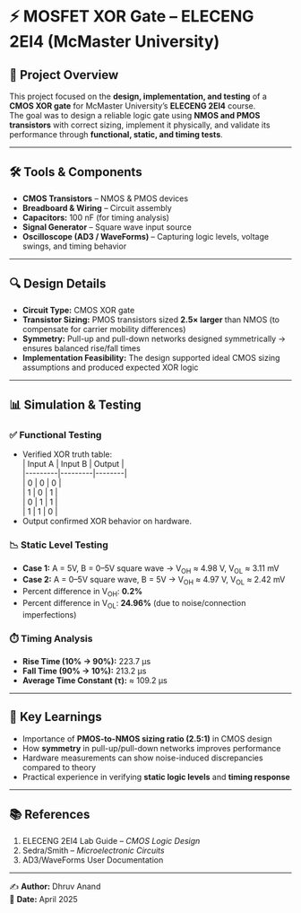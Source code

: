# ⚡ MOSFET XOR Gate – ELECENG 2EI4 (McMaster University)

## 📖 Project Overview  
This project focused on the **design, implementation, and testing** of a **CMOS XOR gate** for McMaster University’s **ELECENG 2EI4** course.  
The goal was to design a reliable logic gate using **NMOS and PMOS transistors** with correct sizing, implement it physically, and validate its performance through **functional, static, and timing tests**.  

---

## 🛠️ Tools & Components  
- **CMOS Transistors** – NMOS & PMOS devices  
- **Breadboard & Wiring** – Circuit assembly  
- **Capacitors:** 100 nF (for timing analysis)  
- **Signal Generator** – Square wave input source  
- **Oscilloscope (AD3 / WaveForms)** – Capturing logic levels, voltage swings, and timing behavior  

---

## 🔍 Design Details  
- **Circuit Type:** CMOS XOR gate  
- **Transistor Sizing:** PMOS transistors sized **2.5× larger** than NMOS (to compensate for carrier mobility differences)  
- **Symmetry:** Pull-up and pull-down networks designed symmetrically → ensures balanced rise/fall times  
- **Implementation Feasibility:** The design supported ideal CMOS sizing assumptions and produced expected XOR logic  

---

## 📊 Simulation & Testing  
### ✅ Functional Testing  
- Verified XOR truth table:  
  | Input A | Input B | Output |  
  |---------|---------|--------|  
  | 0       | 0       | 0      |  
  | 1       | 0       | 1      |  
  | 0       | 1       | 1      |  
  | 1       | 1       | 0      |  
- Output confirmed XOR behavior on hardware.  

### 📉 Static Level Testing  
- **Case 1:** A = 5V, B = 0–5V square wave → V<sub>OH</sub> ≈ 4.98 V, V<sub>OL</sub> ≈ 3.11 mV  
- **Case 2:** A = 0–5V square wave, B = 5V → V<sub>OH</sub> ≈ 4.97 V, V<sub>OL</sub> ≈ 2.42 mV  
- Percent difference in V<sub>OH</sub>: **0.2%**  
- Percent difference in V<sub>OL</sub>: **24.96%** (due to noise/connection imperfections)  

### ⏱️ Timing Analysis  
- **Rise Time (10% → 90%):** 223.7 µs  
- **Fall Time (90% → 10%):** 213.2 µs  
- **Average Time Constant (τ):** ≈ 109.2 µs  

---

## 🚀 Key Learnings  
- Importance of **PMOS-to-NMOS sizing ratio (2.5:1)** in CMOS design  
- How **symmetry** in pull-up/pull-down networks improves performance  
- Hardware measurements can show noise-induced discrepancies compared to theory  
- Practical experience in verifying **static logic levels** and **timing response**  

---

## 📚 References  
1. ELECENG 2EI4 Lab Guide – *CMOS Logic Design*  
2. Sedra/Smith – *Microelectronic Circuits*  
3. AD3/WaveForms User Documentation  

---

✍️ **Author:** Dhruv Anand  
📅 **Date:** April 2025  
